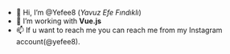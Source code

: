 - 👋 Hi, I’m @Yefee8 (_Yavuz Efe Fındıklı_)
- 👀 I’m working with **Vue.js**
- 📫 If u want to reach me you can reach me from my Instagram account(@yefee8). 
